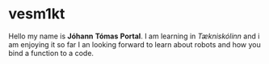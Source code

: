 # vesm1kt

Hello my name is **Jóhann** **Tómas** **Portal**.
I am learning in _Tækniskólinn_ and i am enjoying it so far
I an looking forward to learn about robots and how you bind a function to a code.

